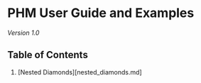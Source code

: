 # PHM User Guide and Examples

*Version 1.0*

## Table of Contents

1. [Nested Diamonds][nested_diamonds.md]